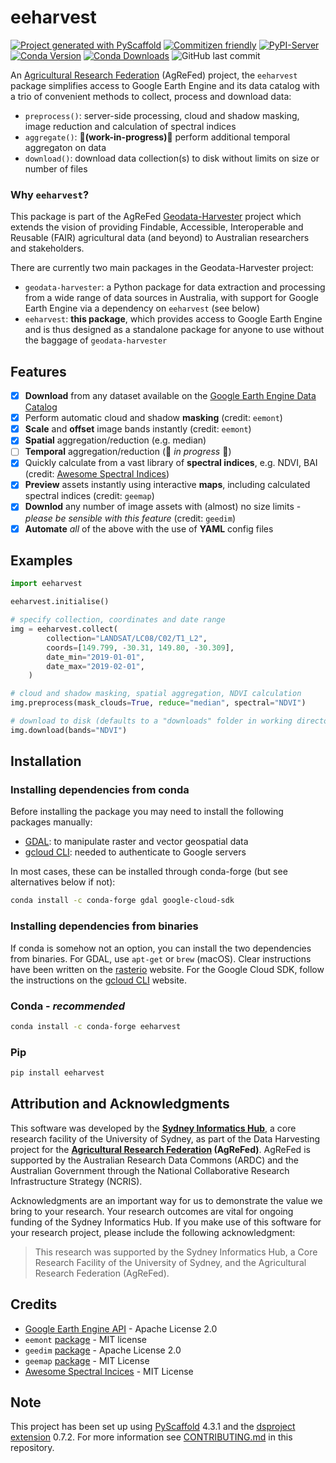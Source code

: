 # eeharvest

[![Project generated with
PyScaffold](https://img.shields.io/badge/-PyScaffold-005CA0?logo=pyscaffold)](https://pyscaffold.org/)
[![Commitizen friendly](https://img.shields.io/badge/commitizen-friendly-brightgreen.svg)](http://commitizen.github.io/cz-cli/)
[![PyPI-Server](https://img.shields.io/pypi/v/eeharvest.svg)](https://pypi.org/project/eeharvest/)
[![Conda
Version](https://img.shields.io/conda/vn/conda-forge/eeharvest.svg)](https://anaconda.org/conda-forge/eeharvest)
[![Conda
Downloads](https://img.shields.io/conda/dn/conda-forge/eeharvest.svg)](https://anaconda.org/conda-forge/eeharvest)
![GitHub last commit](https://img.shields.io/github/last-commit/Sydney-Informatics-Hub/eeharvest)

<!-- These are examples of badges you might also want to add to your README. Update the URLs accordingly. -->
<!-- [![codecov](https://codecov.io/gh/Sydney-Informatics-Hub/eeharvest/branch/main/graph/badge.svg?token=KOEXHJBR2I)](https://codecov.io/gh/Sydney-Informatics-Hub/eeharvest) -->
<!-- [![Coveralls](https://img.shields.io/coveralls/github/<USER>/eeharvest/main.svg)](https://coveralls.io/r/<USER>/eeharvest) -->
<!-- [![Built Status](https://api.cirrus-ci.com/github/<USER>/eeharvest.svg?branch=main)](https://cirrus-ci.com/github/<USER>/eeharvest) -->
<!-- [![Conda-Forge](https://img.shields.io/conda/vn/conda-forge/eeharvest.svg)](https://anaconda.org/conda-forge/eeharvest) -->
<!-- [![Monthly Downloads](https://pepy.tech/badge/eeharvest/month)](https://pepy.tech/project/eeharvest) -->
<!-- [![Twitter](https://img.shields.io/twitter/url/http/shields.io.svg?style=social&label=Twitter)](https://twitter.com/eeharvest) -->

An [Agricultural Research Federation] (AgReFed) project, the `eeharvest` package
simplifies access to Google Earth Engine and its data catalog with a trio of
convenient methods to collect, process and download data:

- `preprocess()`: server-side processing, cloud and shadow masking, image
  reduction and calculation of spectral indices
- `aggregate()`: **🚧(work-in-progress)🚧** perform additional temporal aggregaton
  on data
- `download()`: download data collection(s) to disk without limits on size or
  number of files

### Why `eeharvest`?

This package is part of the AgReFed [Geodata-Harvester] project which extends
the vision of providing Findable, Accessible, Interoperable and Reusable (FAIR)
agricultural data (and beyond) to Australian researchers and stakeholders.

There are currently two main packages in the Geodata-Harvester project:

- `geodata-harvester`: a Python package for data extraction and processing from a
  wide range of data sources in Australia, with support for Google Earth Engine
  via a dependency on `eeharvest` (see below)
- `eeharvest`: **this package**, which provides access to Google Earth Engine
  and is thus designed as a standalone package for anyone to use without the
  baggage of `geodata-harvester`

## Features

- [x] **Download** from any dataset available on the [Google Earth Engine Data Catalog]
- [x] Perform automatic cloud and shadow **masking** (credit: `eemont`)
- [x] **Scale** and **offset** image bands instantly (credit: `eemont`)
- [x] **Spatial** aggregation/reduction (e.g. median)
- [ ] **Temporal** aggregation/reduction (🚧 _in progress_ 🚧)
- [x] Quickly calculate from a vast library of **spectral indices**, e.g. NDVI, BAI (credit: [Awesome Spectral Indices])
- [x] **Preview** assets instantly using interactive **maps**, including calculated spectral
      indices (credit: `geemap`)
- [x] **Downlod** any number of image assets with (almost) no size limits - _please
      be sensible with this feature_ (credit:
      `geedim`)
- [x] **Automate** _all_ of the above with the use of **YAML** config files

[Google Earth Engine Data Catalog]: https://developers.google.com/earth-engine/datasets/catalog
[Awesome Spectral Indices]: https://github.com/awesome-spectral-indices/awesome-spectral-indices
[geodata-harvester]: https://github.com/Sydney-Informatics-Hub/geodata-harvester

## Examples

```python
import eeharvest

eeharvest.initialise()

# specify collection, coordinates and date range
img = eeharvest.collect(
        collection="LANDSAT/LC08/C02/T1_L2",
        coords=[149.799, -30.31, 149.80, -30.309],
        date_min="2019-01-01",
        date_max="2019-02-01",
    )

# cloud and shadow masking, spatial aggregation, NDVI calculation
img.preprocess(mask_clouds=True, reduce="median", spectral="NDVI")

# download to disk (defaults to a "downloads" folder in working directory)
img.download(bands="NDVI")
```

## Installation

### Installing dependencies from conda

Before installing the package you may need to install the following packages
manually:

- [GDAL](https://gdal.org/download.html): to manipulate raster and vector
  geospatial data
- [gcloud
  CLI](https://cloud.google.com/sdk/docs/install): needed to authenticate
  to Google servers

In most cases, these can be installed through conda-forge (but see alternatives
below if not):

```sh
conda install -c conda-forge gdal google-cloud-sdk
```

### Installing dependencies from binaries

If conda is somehow not an option, you can install the two dependencies from
binaries. For GDAL, use `apt-get` or `brew` (macOS). Clear instructions have
been written on the
[rasterio](https://rasterio.readthedocs.io/en/latest/installation.html) website.
For the Google Cloud SDK, follow the instructions on the [gcloud
CLI](https://cloud.google.com/sdk/docs/install) website.

### Conda - _recommended_

```sh
conda install -c conda-forge eeharvest
```

### Pip

```sh
pip install eeharvest
```

<!-- pyscaffold-notes -->

## Attribution and Acknowledgments

This software was developed by the **[Sydney Informatics Hub]**, a core research
facility of the University of Sydney, as part of the Data Harvesting project for
the **[Agricultural Research Federation] (AgReFed)**. AgReFed is supported by the
Australian Research Data Commons (ARDC) and the Australian Government through
the National Collaborative Research Infrastructure Strategy (NCRIS).

Acknowledgments are an important way for us to demonstrate the value we bring to
your research. Your research outcomes are vital for ongoing funding of the
Sydney Informatics Hub. If you make use of this software for your research
project, please include the following acknowledgment:

> This research was supported by the Sydney Informatics Hub, a Core Research
> Facility of the University of Sydney, and the Agricultural Research Federation
> (AgReFed).

## Credits

- [Google Earth Engine API](https://github.com/google/earthengine-api) - Apache License 2.0
- `eemont` [package](https://github.com/davemlz/eemont) - MIT license
- `geedim` [package](https://github.com/dugalh/geedim) - Apache License 2.0
- `geemap` [package](https://github.com/giswqs/geemap) - MIT License
- [Awesome Spectral
  Incices](https://github.com/awesome-spectral-indices/awesome-spectral-indices)
  \- MIT License

## Note

This project has been set up using [PyScaffold] 4.3.1 and the [dsproject
extension] 0.7.2. For more information see [CONTRIBUTING.md](CONTRIBUTING.md) in this repository.

[pyscaffold]: https://pyscaffold.org/
[dsproject extension]: https://github.com/pyscaffold/pyscaffoldext-dsproject
[Agricultural Research Federation]: https://www.agrefed.org.au
[Sydney Informatics Hub]: https://www.sydney.edu.au/research/facilities/sydney-informatics-hub.html
